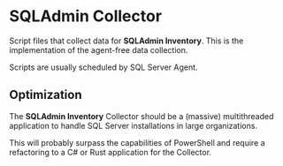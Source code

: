 # SQLAdmin Collector

Script files that collect data for **SQLAdmin Inventory**. This is the implementation of the agent-free data collection.

Scripts are usually scheduled by SQL Server Agent.

## Optimization

The **SQLAdmin Inventory** Collector should be a (massive) multithreaded application to handle SQL Server installations in large organizations.

This will probably surpass the capabilities of PowerShell and require a refactoring to a C# or Rust application for the Collector.
